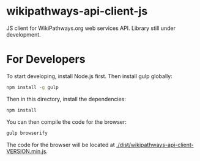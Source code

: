 wikipathways-api-client-js
==============

JS client for WikiPathways.org web services API. Library still under development.

# For Developers

To start developing, install Node.js first. Then install gulp globally:

```bash
npm install -g gulp
```

Then in this directory, install the dependencies:

```bash
npm install
```

You can then compile the code for the browser:

```bash
gulp browserify
```

The code for the browser will be located at [./dist/wikipathways-api-client-VERSION.min.js](https://github.com/wikipathways/wikipathways-api-client-js/blob/master/dist/wikipathways-api-client-1.0.1.min.js).
